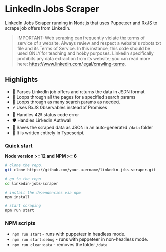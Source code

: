 # LinkedIn Jobs Scraper

LinkedIn Jobs Scraper running in Node.js that uses Puppeteer and RxJS to scrape job offers from LinkedIn.



> IMPORTANT: Web scraping can frequently violate the terms of service of a website. Always review and respect a website's robots.txt file and its Terms of Service. In this instance, this code should be used ONLY for teaching and hobby purposes. LinkedIn specifically prohibits any data extraction from its website; you can read more here: https://www.linkedin.com/legal/crawling-terms.

## Highlights
- 🔧 Parses LinkedIn job offers and returns the data in JSON format
- 📄 Loops through all the pages for a specified search params
- 🔁 Loops through as many search params as needed.
- ⚡️ Uses RxJS Observables instead of Promises
- 🛑 Handles 429 status code error
- 🛡 Handles Linkedin Authwall
- 💾 Saves the scraped data as JSON in an auto-generated `/data` folder
- 📝 It is written entirely in Typescript.


### Quick start
**Node version >= 12 and NPM >= 6**

```bash
# clone the repo.
git clone https://github.com/your-username/linkedin-jobs-scraper.git

# go to the repo
cd linkedin-jobs-scraper

# install the dependencies via npm
npm install

# start scraping
npm run start
```

### NPM scripts

* `npm run start` - runs with puppeteer in headless mode.
* `npm run start:debug` - runs with puppeteer in non-headless mode.
* `npm run clean:data` - removes the folder `/data`


